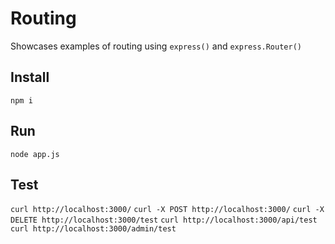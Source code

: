 # Routing
Showcases examples of routing using `express()` and `express.Router()`

## Install
`npm i`

## Run
`node app.js`

## Test
`curl http://localhost:3000/`
`curl -X POST http://localhost:3000/`
`curl -X DELETE http://localhost:3000/test`
`curl http://localhost:3000/api/test`
`curl http://localhost:3000/admin/test`

